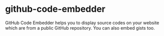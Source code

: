 # github-code-embedder
GitHub Code Embedder helps you to display source codes on your website which are from a public GitHub repository.
You can also embed gists too.